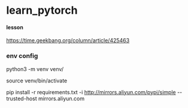 # learn_pytorch
#### lesson
https://time.geekbang.org/column/article/425463


### env config
python3 -m venv venv/

source venv/bin/activate

pip install -r requirements.txt -i http://mirrors.aliyun.com/pypi/simple --trusted-host mirrors.aliyun.com

